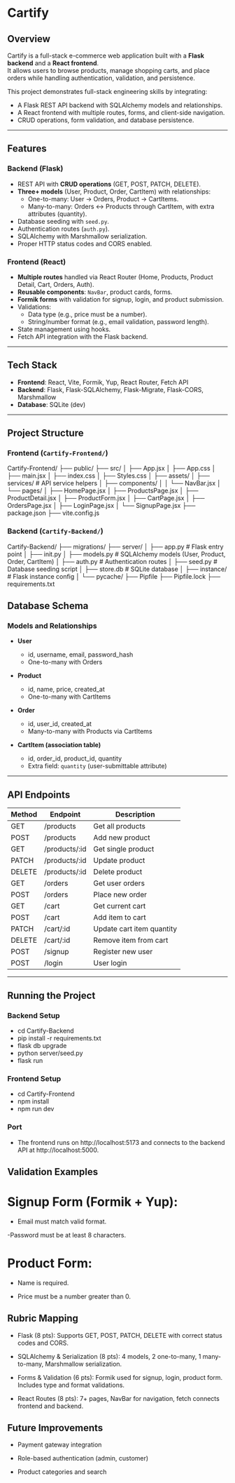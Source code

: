 # Cartify

## Overview
Cartify is a full-stack e-commerce web application built with a **Flask backend** and a **React frontend**.  
It allows users to browse products, manage shopping carts, and place orders while handling authentication, validation, and persistence.  

This project demonstrates full-stack engineering skills by integrating:  
- A Flask REST API backend with SQLAlchemy models and relationships.  
- A React frontend with multiple routes, forms, and client-side navigation.  
- CRUD operations, form validation, and database persistence.  

---

## Features

### Backend (Flask)
- REST API with **CRUD operations** (GET, POST, PATCH, DELETE).  
- **Three+ models** (User, Product, Order, CartItem) with relationships:  
  - One-to-many: User → Orders, Product → CartItems.  
  - Many-to-many: Orders ↔ Products through CartItem, with extra attributes (quantity).  
- Database seeding with `seed.py`.  
- Authentication routes (`auth.py`).  
- SQLAlchemy with Marshmallow serialization.  
- Proper HTTP status codes and CORS enabled.  

### Frontend (React)
- **Multiple routes** handled via React Router (Home, Products, Product Detail, Cart, Orders, Auth).  
- **Reusable components**: `NavBar`, product cards, forms.  
- **Formik forms** with validation for signup, login, and product submission.  
- Validations:  
  - Data type (e.g., price must be a number).  
  - String/number format (e.g., email validation, password length).  
- State management using hooks.  
- Fetch API integration with the Flask backend.  

---

## Tech Stack
- **Frontend**: React, Vite, Formik, Yup, React Router, Fetch API  
- **Backend**: Flask, Flask-SQLAlchemy, Flask-Migrate, Flask-CORS, Marshmallow  
- **Database**: SQLite (dev)  

---

## Project Structure

### Frontend (`Cartify-Frontend/`)
Cartify-Frontend/
├── public/
├── src/
│ ├── App.jsx
│ ├── App.css
│ ├── main.jsx
│ ├── index.css
│ ├── Styles.css
│ ├── assets/
│ ├── services/ # API service helpers
│ ├── components/
│ │ └── NavBar.jsx
│ └── pages/
│ ├── HomePage.jsx
│ ├── ProductsPage.jsx
│ ├── ProductDetail.jsx
│ ├── ProductForm.jsx
│ ├── CartPage.jsx
│ ├── OrdersPage.jsx
│ ├── LoginPage.jsx
│ └── SignupPage.jsx
├── package.json
├── vite.config.js

### Backend (`Cartify-Backend/`)
Cartify-Backend/
├── migrations/
├── server/
│ ├── app.py # Flask entry point
│ ├── init.py
│ ├── models.py # SQLAlchemy models (User, Product, Order, CartItem)
│ ├── auth.py # Authentication routes
│ ├── seed.py # Database seeding script
│ ├── store.db # SQLite database
│ ├── instance/ # Flask instance config
│ └── pycache/
├── Pipfile
├── Pipfile.lock
├── requirements.txt


## Database Schema

### Models and Relationships
- **User**  
  - id, username, email, password_hash  
  - One-to-many with Orders  

- **Product**  
  - id, name, price, created_at  
  - One-to-many with CartItems  

- **Order**  
  - id, user_id, created_at  
  - Many-to-many with Products via CartItems  

- **CartItem (association table)**  
  - id, order_id, product_id, quantity  
  - Extra field: `quantity` (user-submittable attribute)  

---

## API Endpoints

| Method | Endpoint         | Description                |
|--------|------------------|----------------------------|
| GET    | /products        | Get all products           |
| POST   | /products        | Add new product            |
| GET    | /products/:id    | Get single product         |
| PATCH  | /products/:id    | Update product             |
| DELETE | /products/:id    | Delete product             |
| GET    | /orders          | Get user orders            |
| POST   | /orders          | Place new order            |
| GET    | /cart            | Get current cart           |
| POST   | /cart            | Add item to cart           |
| PATCH  | /cart/:id        | Update cart item quantity  |
| DELETE | /cart/:id        | Remove item from cart      |
| POST   | /signup          | Register new user          |
| POST   | /login           | User login                 |

---
## Running the Project

### Backend Setup

- cd Cartify-Backend
- pip install -r requirements.txt
- flask db upgrade
- python server/seed.py
- flask run

### Frontend Setup
- cd Cartify-Frontend
- npm install
- npm run dev

### Port
- The frontend runs on http://localhost:5173 and connects to the backend API at http://localhost:5000.

## Validation Examples

# Signup Form (Formik + Yup):

- Email must match valid format.

-Password must be at least 8 characters.

# Product Form:

- Name is required.

- Price must be a number greater than 0.

## Rubric Mapping

- Flask (8 pts): Supports GET, POST, PATCH, DELETE with correct status codes and CORS.

- SQLAlchemy & Serialization (8 pts): 4 models, 2 one-to-many, 1 many-to-many, Marshmallow serialization.

- Forms & Validation (6 pts): Formik used for signup, login, product form. Includes type and format validations.

- React Routes (8 pts): 7+ pages, NavBar for navigation, fetch connects frontend and backend.

## Future Improvements

- Payment gateway integration

- Role-based authentication (admin, customer)

- Product categories and search
